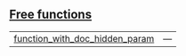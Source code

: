 
## [Free functions](./hello_world-free_functions.md)

| | |
|:---|:---|
| [function_with_doc_hidden_param](./hello_world-function_with_doc_hidden_param.md) | — |
